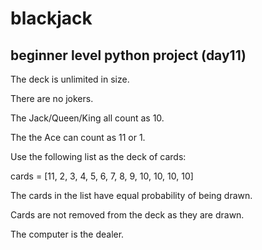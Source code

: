 # blackjack
## beginner level python project (day11)

The deck is unlimited in size.

There are no jokers.

The Jack/Queen/King all count as 10.

The the Ace can count as 11 or 1.

Use the following list as the deck of cards:

cards = [11, 2, 3, 4, 5, 6, 7, 8, 9, 10, 10, 10, 10]

The cards in the list have equal probability of being drawn.

Cards are not removed from the deck as they are drawn.

The computer is the dealer.

